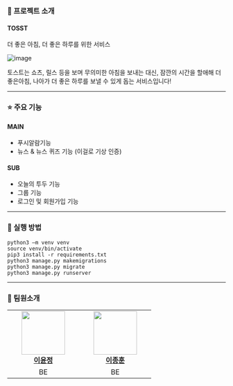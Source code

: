 ### 💬 프로젝트 소개
#### TOSST
더 좋은 아침, 더 좋은 하루를 위한 서비스

![image](https://github.com/user-attachments/assets/a0949886-0f66-4e72-bf7c-ae2f6ab21d58)

토스트는 쇼츠, 릴스 등을 보며 무의미한 아침을 보내는 대신, 
잠깐의 시간을 할애해 더 좋은아침, 나아가 더 좋은 하루를 보낼 수 있게 돕는 서비스입니다!

<hr/>

### ⭐️ 주요 기능

#### MAIN
- 푸시알람기능
- 뉴스 & 뉴스 퀴즈 기능 (이걸로 기상 인증)
#### SUB
- 오늘의 투두 기능
- 그룹 기능
- 로그인 및 회원가입 기능

<hr/>

### 🚀 실행 방법

```
python3 –m venv venv 
source venv/bin/activate
pip3 install -r requirements.txt
python3 manage.py makemigrations 
python3 manage.py migrate
python3 manage.py runserver
```

<hr/>

### 🙇 팀원소개

<table>
    <tr align="center">
        <td style="min-width: 150px;">
            <a href="https://github.com/lee-youn">
              <img src="https://github.com/lee-youn.png" width="100">
              <br />
              <b>이윤정</b>
            </a>
        </td>
        <td style="min-width: 150px;">
            <a href="https://github.com/goldenGlow21">
              <img src="https://github.com/goldenGlow21.png" width="100">
              <br />
              <b>이종훈</b>
            </a>
        </td>
    </tr>
      <tr align="center">
        <td>
            BE
        </td>
        <td>
            BE
        </td>
    </tr>
</table>
